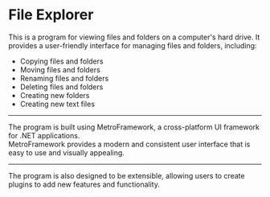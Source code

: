 # File Explorer
This is a program for viewing files and folders on a computer's hard drive. It provides a user-friendly interface for managing files and folders, including:

- Copying files and folders
- Moving files and folders
- Renaming files and folders
- Deleting files and folders
- Creating new folders
- Creating new text files

<hr>

The program is built using MetroFramework, a cross-platform UI framework for .NET applications.<br>
MetroFramework provides a modern and consistent user interface that is easy to use and visually appealing.<br>
<hr>
The program is also designed to be extensible, allowing users to create plugins to add new features and functionality.
